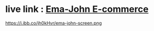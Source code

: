 # live link : [Ema-John E-commerce](https://ema-john-react-firebase.web.app/)

https://i.ibb.co/jh0kHvr/ema-john-screen.png
